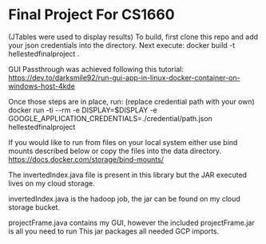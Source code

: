 # Final Project For CS1660
(JTables were used to display results)
To build, first clone this repo and add your json credentials into the directory.
Next execute:
  docker build -t hellestedfinalproject .
  
GUI Passthrough was achieved following this tutorial:
https://dev.to/darksmile92/run-gui-app-in-linux-docker-container-on-windows-host-4kde

Once those steps are in place, run: (replace credential path with your own)
docker run -ti --rm -e DISPLAY=$DISPLAY -e GOOGLE_APPLICATION_CREDENTIALS=./credential/path.json hellestedfinalproject

If you would like to run from files on your local system either use bind mounts described below or copy the files into the data directory.
https://docs.docker.com/storage/bind-mounts/

The invertedIndex.java file is present in this library but the JAR executed lives on my cloud storage.


invertedIndex.java is the hadoop job, the jar can be found on my cloud storage bucket.

projectFrame.java contains my GUI, however the included projectFrame.jar is all you need to run
This jar packages all needed GCP imports.


